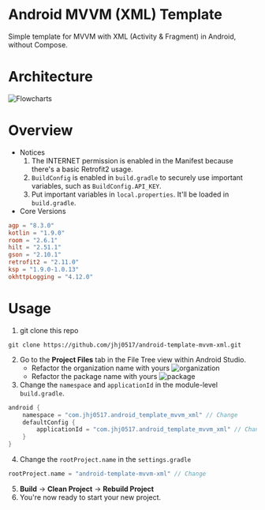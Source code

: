 # Android MVVM (XML) Template
Simple template for MVVM with XML (Activity & Fragment) in Android, without Compose.
# Architecture
![Flowcharts](https://github.com/jhj0517/android-template-mvvm-xml/assets/97279763/c9c0de0a-9a3a-47ff-9f48-0999e39caa34)
# Overview
- Notices
    1. The INTERNET permission is enabled in the Manifest because there's a basic Retrofit2 usage.
    2. `BuildConfig` is enabled in `build.gradle` to securely use important variables, such as `BuildConfig.API_KEY`.
    3. Put important variables in `local.properties`. It'll be loaded in `build.gradle`.
- Core Versions
```toml
agp = "8.3.0"
kotlin = "1.9.0"
room = "2.6.1"
hilt = "2.51.1"
gson = "2.10.1"
retrofit2 = "2.11.0"
ksp = "1.9.0-1.0.13"
okhttpLogging = "4.12.0"
```

# Usage
1. git clone this repo
```commandline
git clone https://github.com/jhj0517/android-template-mvvm-xml.git
```
2. Go to the **Project Files** tab in the File Tree view within Android Studio.
    - Refactor the organization name with yours
       ![organization](https://github.com/jhj0517/android-template-mvvm-xml/assets/97279763/0846bd20-8214-4ae8-8227-441741f7a694)
    - Refactor the package name with yours
       ![package](https://github.com/jhj0517/android-template-mvvm-xml/assets/97279763/a28f8852-0968-4756-b990-0b681ed16feb)
3. Change the `namespace` and `applicationId` in the module-level `build.gradle`.
```gradle
android {
    namespace = "com.jhj0517.android_template_mvvm_xml" // Change
    defaultConfig {
        applicationId = "com.jhj0517.android_template_mvvm_xml" // Change
    }
}
```
4. Change the `rootProject.name` in the `settings.gradle`
```gradle
rootProject.name = "android-template-mvvm-xml" // Change
```
5. **Build** -> **Clean Project** -> **Rebuild Project**
6. You're now ready to start your new project.
